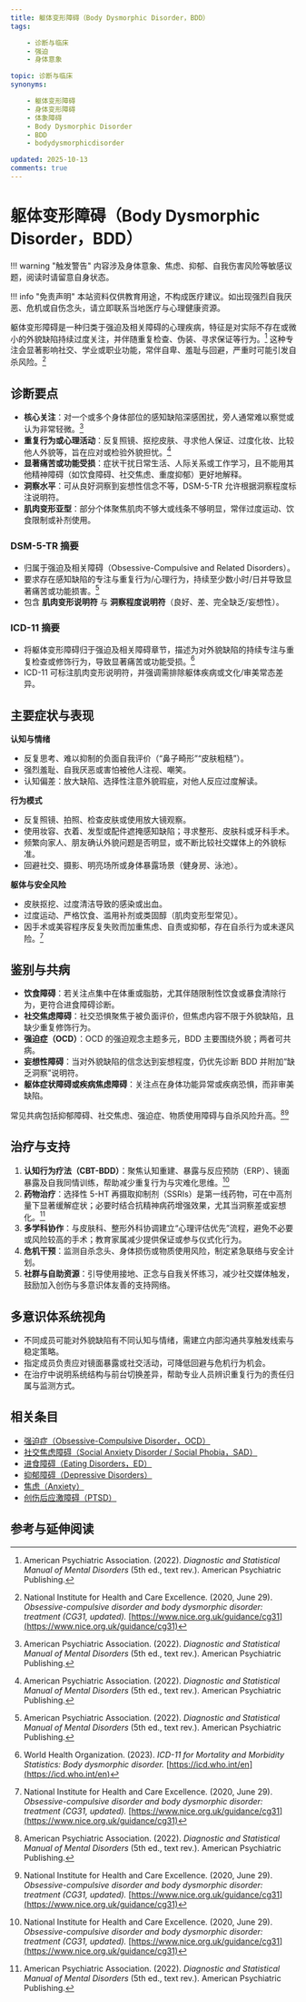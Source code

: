 ```yaml
---
title: 躯体变形障碍（Body Dysmorphic Disorder，BDD）
tags:

    - 诊断与临床
    - 强迫
    - 身体意象

topic: 诊断与临床
synonyms:

    - 躯体变形障碍
    - 身体变形障碍
    - 体象障碍
    - Body Dysmorphic Disorder
    - BDD
    - bodydysmorphicdisorder

updated: 2025-10-13
comments: true
---
```


# 躯体变形障碍（Body Dysmorphic Disorder，BDD）

!!! warning "触发警告"
    内容涉及身体意象、焦虑、抑郁、自我伤害风险等敏感议题，阅读时请留意自身状态。

!!! info "免责声明"
    本站资料仅供教育用途，不构成医疗建议。如出现强烈自我厌恶、危机或自伤念头，请立即联系当地医疗与心理健康资源。

躯体变形障碍是一种归类于强迫及相关障碍的心理疾病，特征是对实际不存在或微小的外貌缺陷持续过度关注，并伴随重复检查、伪装、寻求保证等行为。[^apa2022bdd] 这种专注会显著影响社交、学业或职业功能，常伴自卑、羞耻与回避，严重时可能引发自杀风险。[^nice2020bdd]

## 诊断要点

- **核心关注**：对一个或多个身体部位的感知缺陷深感困扰，旁人通常难以察觉或认为非常轻微。[^apa2022bdd]
- **重复行为或心理活动**：反复照镜、抠挖皮肤、寻求他人保证、过度化妆、比较他人外貌等，旨在应对或检验外貌担忧。[^apa2022bdd]
- **显著痛苦或功能受损**：症状干扰日常生活、人际关系或工作学习，且不能用其他精神障碍（如饮食障碍、社交焦虑、重度抑郁）更好地解释。
- **洞察水平**：可从良好洞察到妄想性信念不等，DSM-5-TR 允许根据洞察程度标注说明符。
- **肌肉变形亚型**：部分个体聚焦肌肉不够大或线条不够明显，常伴过度运动、饮食限制或补剂使用。

### DSM-5-TR 摘要

- 归属于强迫及相关障碍（Obsessive-Compulsive and Related Disorders）。
- 要求存在感知缺陷的专注与重复行为/心理行为，持续至少数小时/日并导致显著痛苦或功能损害。[^apa2022bdd]
- 包含 **肌肉变形说明符** 与 **洞察程度说明符**（良好、差、完全缺乏/妄想性）。

### ICD-11 摘要

- 将躯体变形障碍归于强迫及相关障碍章节，描述为对外貌缺陷的持续专注与重复检查或修饰行为，导致显著痛苦或功能受损。[^who2023bdd]
- ICD-11 可标注肌肉变形说明符，并强调需排除躯体疾病或文化/审美常态差异。

## 主要症状与表现

**认知与情绪**

- 反复思考、难以抑制的负面自我评价（“鼻子畸形”“皮肤粗糙”）。
- 强烈羞耻、自我厌恶或害怕被他人注视、嘲笑。
- 认知偏差：放大缺陷、选择性注意外貌瑕疵，对他人反应过度解读。

**行为模式**

- 反复照镜、拍照、检查皮肤或使用放大镜观察。
- 使用妆容、衣着、发型或配件遮掩感知缺陷；寻求整形、皮肤科或牙科手术。
- 频繁向家人、朋友确认外貌问题是否明显，或不断比较社交媒体上的外貌标准。
- 回避社交、摄影、明亮场所或身体暴露场景（健身房、泳池）。

**躯体与安全风险**

- 皮肤抠挖、过度清洁导致的感染或出血。
- 过度运动、严格饮食、滥用补剂或类固醇（肌肉变形型常见）。
- 因手术或美容程序反复失败而加重焦虑、自责或抑郁，存在自杀行为或未遂风险。[^nice2020bdd]

## 鉴别与共病

- **饮食障碍**：若关注点集中在体重或脂肪，尤其伴随限制性饮食或暴食清除行为，更符合进食障碍诊断。
- **社交焦虑障碍**：社交恐惧聚焦于被负面评价，但焦虑内容不限于外貌缺陷，且缺少重复修饰行为。
- **强迫症（OCD）**：OCD 的强迫观念主题多元，BDD 主要围绕外貌；两者可共病。
- **妄想性障碍**：当对外貌缺陷的信念达到妄想程度，仍优先诊断 BDD 并附加“缺乏洞察”说明符。
- **躯体症状障碍或疾病焦虑障碍**：关注点在身体功能异常或疾病恐惧，而非审美缺陷。

常见共病包括抑郁障碍、社交焦虑、强迫症、物质使用障碍与自杀风险升高。[^apa2022bdd][^nice2020bdd]

## 治疗与支持

1. **认知行为疗法（CBT-BDD）**：聚焦认知重建、暴露与反应预防（ERP）、镜面暴露及自我同情训练，帮助减少重复行为与灾难化思维。[^nice2020bdd]
2. **药物治疗**：选择性 5-HT 再摄取抑制剂（SSRIs）是第一线药物，可在中高剂量下显著缓解症状；必要时结合抗精神病药增强效果，尤其当洞察差或妄想化。[^apa2022bdd]
3. **多学科协作**：与皮肤科、整形外科协调建立“心理评估优先”流程，避免不必要或风险较高的手术；教育家属减少提供保证或参与仪式化行为。
4. **危机干预**：监测自杀念头、身体损伤或物质使用风险，制定紧急联络与安全计划。
5. **社群与自助资源**：引导使用接地、正念与自我关怀练习，减少社交媒体触发，鼓励加入创伤与多意识体友善的支持网络。

## 多意识体系统视角

- 不同成员可能对外貌缺陷有不同认知与情绪，需建立内部沟通共享触发线索与稳定策略。
- 指定成员负责应对镜面暴露或社交活动，可降低回避与危机行为机会。
- 在治疗中说明系统结构与前台切换差异，帮助专业人员辨识重复行为的责任归属与监测方式。

## 相关条目

- [强迫症（Obsessive-Compulsive Disorder，OCD）](OCD.md)
- [社交焦虑障碍（Social Anxiety Disorder / Social Phobia，SAD）](Social-Anxiety-Disorder.md)
- [进食障碍（Eating Disorders，ED）](Eating-Disorders-ED.md)
- [抑郁障碍（Depressive Disorders）](Depressive-Disorders.md)
- [焦虑（Anxiety）](Anxiety.md)
- [创伤后应激障碍（PTSD）](PTSD.md)

## 参考与延伸阅读

[^apa2022bdd]: American Psychiatric Association. (2022). _Diagnostic and Statistical Manual of Mental Disorders_ (5th ed., text rev.). American Psychiatric Publishing.
[^who2023bdd]: World Health Organization. (2023). _ICD-11 for Mortality and Morbidity Statistics: Body dysmorphic disorder._ [https://icd.who.int/en](https://icd.who.int/en)
[^nice2020bdd]: National Institute for Health and Care Excellence. (2020, June 29). _Obsessive-compulsive disorder and body dysmorphic disorder: treatment (CG31, updated)._ [https://www.nice.org.uk/guidance/cg31](https://www.nice.org.uk/guidance/cg31)
